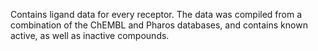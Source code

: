 Contains ligand data for every receptor. The data was compiled from a combination of the ChEMBL and Pharos databases, and contains known active, as well as inactive compounds.
